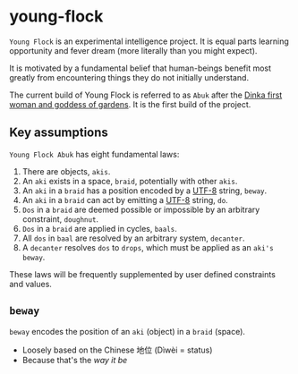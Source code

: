 # young-flock
`Young Flock` is an experimental intelligence project. It is equal parts learning opportunity and fever dream (more literally than you might expect). 

It is motivated by a fundamental belief that human-beings benefit most greatly from encountering things they do not initially understand.

The current build of Young Flock is referred to as `Abuk` after the [Dinka first woman and goddess of gardens](https://en.wikipedia.org/wiki/Abuk_(mythology)). It is the first build of the project.

## Key assumptions
`Young Flock Abuk` has eight fundamental laws:
1. There are objects, `akis`.
2. An `aki` exists in a space, `braid`, potentially with other `akis`.
3. An `aki` in a `braid` has a position encoded by a [UTF-8](https://datatracker.ietf.org/doc/html/rfc3629) string, `beway`. 
4. An `aki` in a `braid` can act by emitting a [UTF-8](https://datatracker.ietf.org/doc/html/rfc3629) string, `do`.
5. `Dos` in a `braid` are deemed possible or impossible by an arbitrary constraint, `doughnut`.
6. `Dos` in a `braid` are applied in cycles, `baals`.
7. All `dos` in `baal` are resolved by an arbitrary system, `decanter`.
8. A `decanter` resolves `dos` to `drops`, which must be applied as an `aki's` `beway`.

These laws will be frequently supplemented by user defined constraints and values. 

## `beway`
`beway` encodes the position of an `aki` (object) in a `braid` (space). 
- Loosely based on the Chinese 地位 (Dìwèi = status)
- Because that's the _way it be_
